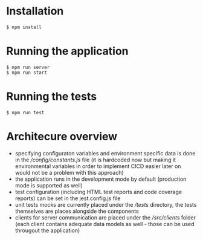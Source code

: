 # Installation

```
$ npm install
```

# Running the application

```
$ npm run server
$ npm run start
```

# Running the tests

```
$ npm run test
```

# Architecure overview

* specifying configuraton variables and environment specific data is done in the */config/constants.js* file (it is hardcoded now but making it environmental variables in order to implement CICD easier later on would not be a problem with this approach)
* the application runs in the development mode by default (production mode is supported as well)
* test configuration (including HTML test reports and code coverage reports) can be set in the jest.config.js file
* unit tests mocks are currently placed under the */tests* directory, the tests themselves are places alongside the components
* clients for server communication are placed under the */src/clients* folder (each client contains adequate data models as well - those can be used througout the application)
